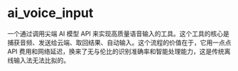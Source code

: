 # ai_voice_input
一个通过调用尖端 AI 模型 API 来实现高质量语音输入的工具。这个工具的核心是捕获音频、发送给云端、取回结果、自动输入。这个流程的价值在于，它用一点点 API 费用和网络延迟，换来了无与伦比的识别准确率和智能处理能力，这是传统离线输入法无法比拟的。
